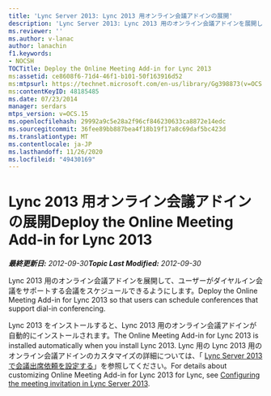 ```yaml
---
title: 'Lync Server 2013: Lync 2013 用オンライン会議アドインの展開'
description: 'Lync Server 2013: Lync 2013 用のオンライン会議アドインを展開します。'
ms.reviewer: ''
ms.author: v-lanac
author: lanachin
f1.keywords:
- NOCSH
TOCTitle: Deploy the Online Meeting Add-in for Lync 2013
ms:assetid: ce8608f6-71d4-46f1-b101-50f163916d52
ms:mtpsurl: https://technet.microsoft.com/en-us/library/Gg398873(v=OCS.15)
ms:contentKeyID: 48185485
ms.date: 07/23/2014
manager: serdars
mtps_version: v=OCS.15
ms.openlocfilehash: 29992a9c5e28a2f96cf846230633ca8872e14edc
ms.sourcegitcommit: 36fee89bb887bea4f18b19f17a8c69daf5bc423d
ms.translationtype: MT
ms.contentlocale: ja-JP
ms.lasthandoff: 11/26/2020
ms.locfileid: "49430169"
---
```

# <a name="deploy-the-online-meeting-add-in-for-lync-2013"></a><span data-ttu-id="2df6c-103">Lync 2013 用オンライン会議アドインの展開</span><span class="sxs-lookup"><span data-stu-id="2df6c-103">Deploy the Online Meeting Add-in for Lync 2013</span></span>

<div data-xmlns="http://www.w3.org/1999/xhtml">

<div class="topic" data-xmlns="http://www.w3.org/1999/xhtml" data-msxsl="urn:schemas-microsoft-com:xslt" data-cs="https://msdn.microsoft.com/">

<div data-asp="https://msdn2.microsoft.com/asp">



</div>

<div id="mainSection">

<div id="mainBody"><span data-ttu-id="2df6c-104">

<span> </span></span><span class="sxs-lookup"><span data-stu-id="2df6c-104">

<span> </span></span></span>

<span data-ttu-id="2df6c-105">_**最終更新日:** 2012-09-30_</span><span class="sxs-lookup"><span data-stu-id="2df6c-105">_**Topic Last Modified:** 2012-09-30_</span></span>

<span data-ttu-id="2df6c-106">Lync 2013 用のオンライン会議アドインを展開して、ユーザーがダイヤルイン会議をサポートする会議をスケジュールできるようにします。</span><span class="sxs-lookup"><span data-stu-id="2df6c-106">Deploy the Online Meeting Add-in for Lync 2013 so that users can schedule conferences that support dial-in conferencing.</span></span>

<span data-ttu-id="2df6c-107">Lync 2013 をインストールすると、Lync 2013 用のオンライン会議アドインが自動的にインストールされます。</span><span class="sxs-lookup"><span data-stu-id="2df6c-107">The Online Meeting Add-in for Lync 2013 is installed automatically when you install Lync 2013.</span></span> <span data-ttu-id="2df6c-108">Lync 用の Lync 2013 用のオンライン会議アドインのカスタマイズの詳細については、「 [Lync Server 2013 で会議出席依頼を設定する](lync-server-2013-configuring-the-meeting-invitation.md)」を参照してください。</span><span class="sxs-lookup"><span data-stu-id="2df6c-108">For details about customizing Online Meeting Add-in for Lync 2013 for Lync, see [Configuring the meeting invitation in Lync Server 2013](lync-server-2013-configuring-the-meeting-invitation.md).</span></span>

<span data-ttu-id="2df6c-109"></div>

<span> </span>

</div>

</div>

</span><span class="sxs-lookup"><span data-stu-id="2df6c-109"></div>

<span> </span>

</div>

</div>

</span></span></div>

